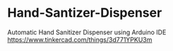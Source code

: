 # Hand-Santizer-Dispenser
Automatic Hand Sanitizer Dispenser using Arduino IDE
https://www.tinkercad.com/things/3d771YPKU3m
